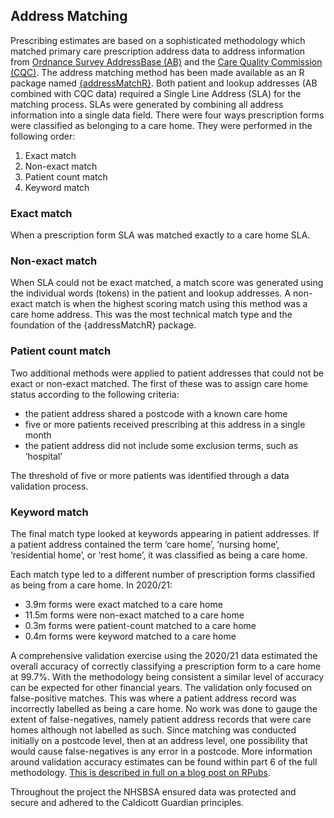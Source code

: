 ## Address Matching

Prescribing estimates are based on a sophisticated methodology which matched primary care prescription address data to address information from [Ordnance Survey AddressBase (AB)](https://www.ordnancesurvey.co.uk/business-government/products/addressbase) and the [Care Quality Commission (CQC)](https://anypoint.mulesoft.com/exchange/portals/care-quality-commission-5/4d36bd23-127d-4acf-8903-ba292ea615d4/cqc-syndication-1/). The address matching method has been made available as an R package named [{addressMatchR}](https://github.com/nhsbsa-data-analytics/addressMatchR). Both patient and lookup addresses (AB combined with CQC data) required a Single Line Address (SLA) for the matching process. SLAs were generated by combining all address information into a single data field. There were four ways prescription forms were classified as belonging to a care home. They were performed in the following order:

1. Exact match
2. Non-exact match
3. Patient count match
4. Keyword match

### Exact match

When a prescription form SLA was matched exactly to a care home SLA.

### Non-exact match

When SLA could not be exact matched, a match score was generated using the individual words (tokens) in the patient and lookup addresses. A non-exact match is when the highest scoring match using this method was a care home address. This was the most technical match type and the foundation of the {addressMatchR} package.

### Patient count match

Two additional methods were applied to patient addresses that could not be exact or non-exact matched. The first of these was to assign care home status according to the following criteria:

- the patient address shared a postcode with a known care home
- five or more patients received prescribing at this address in a single month
- the patient address did not include some exclusion terms, such as ‘hospital’

The threshold of five or more patients was identified through a data validation process.

### Keyword match

The final match type looked at keywords appearing in patient addresses. If a patient address contained the term ‘care home’, ‘nursing home’, ‘residential home’, or ‘rest home’, it was classified as being a care home.

Each match type led to a different number of prescription forms classified as being from a care home. In 2020/21:

- 3.9m forms were exact matched to a care home
- 11.5m forms were non-exact matched to a care home
- 0.3m forms were patient-count matched to a care home
- 0.4m forms were keyword matched to a care home

A comprehensive validation exercise using the 2020/21 data estimated the overall accuracy of correctly classifying a prescription form to a care home at 99.7%. With the methodology being consistent a similar level of accuracy can be expected for other financial years. The validation only focused on false-positive matches. This was where a patient address record was incorrectly labelled as being a care home. No work was done to gauge the extent of false-negatives, namely patient address records that were care homes although not labelled as such. Since matching was conducted initially on a postcode level, then at an address level, one possibility that would cause false-negatives is any error in a postcode. More information around validation accuracy estimates can be found within part 6 of the full methodology. [This is described in full on a blog post on RPubs](https://rpubs.com/nhsbsa-data-analytics/methodology).

Throughout the project the NHSBSA ensured data was protected and secure and adhered to the Caldicott Guardian principles.

